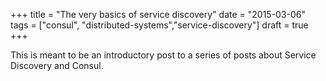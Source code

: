 +++
title = "The very basics of service discovery"
date = "2015-03-06"
tags = ["consul", "distributed-systems","service-discovery"]
draft = true
+++

This is meant to be an introductory post to a series of posts about
Service Discovery and Consul.

[1]: https://consul.io
